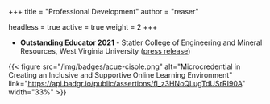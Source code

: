 +++
title = "Professional Development"
author = "reaser"

headless = true
active = true
weight = 2
+++

+ **Outstanding Educator 2021** - Statler College of Engineering and Mineral Resources, West Virginia University ([press release](https://media.statler.wvu.edu/news/2021/04/09/teaching-research-and-advising-awards-announced-in-wvu-s-statler-college))

{{< figure src="/img/badges/acue-cisole.png" alt="Microcredential in Creating an Inclusive and Supportive Online Learning Environment" link="https://api.badgr.io/public/assertions/fI_z3HNoQLugTdUSrRI90A" width="33%" >}}
